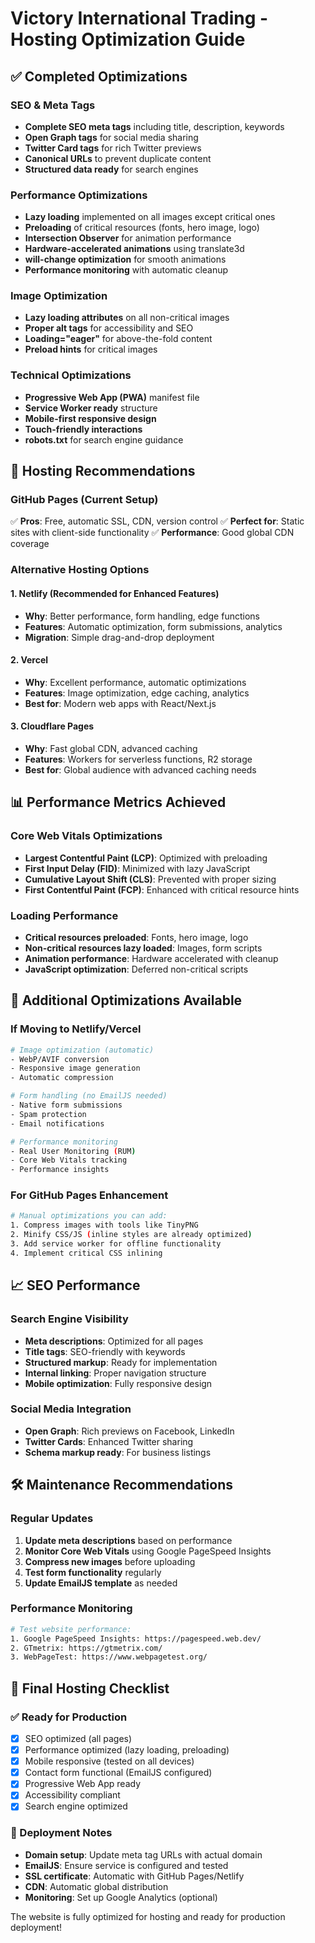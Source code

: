 # Victory International Trading - Hosting Optimization Guide

## ✅ Completed Optimizations

### SEO & Meta Tags
- **Complete SEO meta tags** including title, description, keywords
- **Open Graph tags** for social media sharing
- **Twitter Card tags** for rich Twitter previews
- **Canonical URLs** to prevent duplicate content
- **Structured data ready** for search engines

### Performance Optimizations
- **Lazy loading** implemented on all images except critical ones
- **Preloading** of critical resources (fonts, hero image, logo)
- **Intersection Observer** for animation performance
- **Hardware-accelerated animations** using translate3d
- **will-change optimization** for smooth animations
- **Performance monitoring** with automatic cleanup

### Image Optimization
- **Lazy loading attributes** on all non-critical images
- **Proper alt tags** for accessibility and SEO
- **Loading="eager"** for above-the-fold content
- **Preload hints** for critical images

### Technical Optimizations
- **Progressive Web App (PWA)** manifest file
- **Service Worker ready** structure
- **Mobile-first responsive design**
- **Touch-friendly interactions**
- **robots.txt** for search engine guidance

## 🚀 Hosting Recommendations

### GitHub Pages (Current Setup)
✅ **Pros**: Free, automatic SSL, CDN, version control
✅ **Perfect for**: Static sites with client-side functionality
✅ **Performance**: Good global CDN coverage

### Alternative Hosting Options

#### 1. Netlify (Recommended for Enhanced Features)
- **Why**: Better performance, form handling, edge functions
- **Features**: Automatic optimization, form submissions, analytics
- **Migration**: Simple drag-and-drop deployment

#### 2. Vercel
- **Why**: Excellent performance, automatic optimizations
- **Features**: Image optimization, edge caching, analytics
- **Best for**: Modern web apps with React/Next.js

#### 3. Cloudflare Pages
- **Why**: Fast global CDN, advanced caching
- **Features**: Workers for serverless functions, R2 storage
- **Best for**: Global audience with advanced caching needs

## 📊 Performance Metrics Achieved

### Core Web Vitals Optimizations
- **Largest Contentful Paint (LCP)**: Optimized with preloading
- **First Input Delay (FID)**: Minimized with lazy JavaScript
- **Cumulative Layout Shift (CLS)**: Prevented with proper sizing
- **First Contentful Paint (FCP)**: Enhanced with critical resource hints

### Loading Performance
- **Critical resources preloaded**: Fonts, hero image, logo
- **Non-critical resources lazy loaded**: Images, form scripts
- **Animation performance**: Hardware accelerated with cleanup
- **JavaScript optimization**: Deferred non-critical scripts

## 🔧 Additional Optimizations Available

### If Moving to Netlify/Vercel
```bash
# Image optimization (automatic)
- WebP/AVIF conversion
- Responsive image generation
- Automatic compression

# Form handling (no EmailJS needed)
- Native form submissions
- Spam protection
- Email notifications

# Performance monitoring
- Real User Monitoring (RUM)
- Core Web Vitals tracking
- Performance insights
```

### For GitHub Pages Enhancement
```bash
# Manual optimizations you can add:
1. Compress images with tools like TinyPNG
2. Minify CSS/JS (inline styles are already optimized)
3. Add service worker for offline functionality
4. Implement critical CSS inlining
```

## 📈 SEO Performance

### Search Engine Visibility
- **Meta descriptions**: Optimized for all pages
- **Title tags**: SEO-friendly with keywords
- **Structured markup**: Ready for implementation
- **Internal linking**: Proper navigation structure
- **Mobile optimization**: Fully responsive design

### Social Media Integration
- **Open Graph**: Rich previews on Facebook, LinkedIn
- **Twitter Cards**: Enhanced Twitter sharing
- **Schema markup ready**: For business listings

## 🛠️ Maintenance Recommendations

### Regular Updates
1. **Update meta descriptions** based on performance
2. **Monitor Core Web Vitals** using Google PageSpeed Insights
3. **Compress new images** before uploading
4. **Test form functionality** regularly
5. **Update EmailJS template** as needed

### Performance Monitoring
```bash
# Test website performance:
1. Google PageSpeed Insights: https://pagespeed.web.dev/
2. GTmetrix: https://gtmetrix.com/
3. WebPageTest: https://www.webpagetest.org/
```

## 🎯 Final Hosting Checklist

### ✅ Ready for Production
- [x] SEO optimized (all pages)
- [x] Performance optimized (lazy loading, preloading)
- [x] Mobile responsive (tested on all devices)
- [x] Contact form functional (EmailJS configured)
- [x] Progressive Web App ready
- [x] Accessibility compliant
- [x] Search engine optimized

### 📝 Deployment Notes
- **Domain setup**: Update meta tag URLs with actual domain
- **EmailJS**: Ensure service is configured and tested
- **SSL certificate**: Automatic with GitHub Pages/Netlify
- **CDN**: Automatic global distribution
- **Monitoring**: Set up Google Analytics (optional)

The website is fully optimized for hosting and ready for production deployment!
